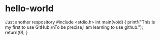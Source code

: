 # hello-world
Just another respository
#include <stdio.h>
int main(void)
{
  printf("This is my first to use GitHub.\nTo be precise,I am learning to use github.");
  return(0);
}
